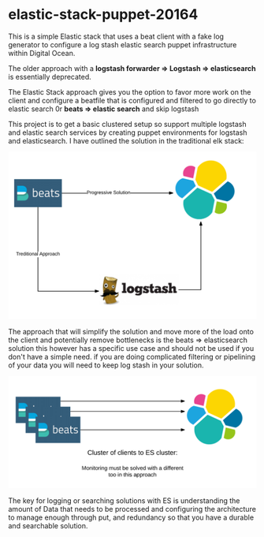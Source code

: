 # elastic-stack-puppet-20164

This is a simple Elastic stack that uses a beat client with a fake log generator to configure a log stash elastic search puppet infrastructure within Digital Ocean.

The older approach with a **logstash forwarder => Logstash => elasticsearch** is essentially deprecated. 

The Elastic Stack   approach gives you the option to favor more work on the client and configure a beatfile that is configured and filtered to go directly to elastic search 0r **beats => elastic search** and skip logstash

This project is to get a basic clustered setup so support multiple logstash and elastic search services by creating puppet environments for logstash and elasticsearch. I have outlined the solution in the traditional elk stack:

![POC Architecture](POC-approach.png)


The approach that will simplify the solution and move more of the load onto the client and potentially remove bottlenecks is the beats => elasticsearch solution this however has a specific use case and should not be used if you don't have a simple need. if you are doing complicated filtering or pipelining of your data you will need to keep log stash in your solution. 

![Progressive Elastic Stack solution](Client-to-es.png) 


The key for logging or searching solutions with ES is understanding the amount of Data that needs to be processed and configuring the architecture to manage enough through put, and redundancy so that you have a durable and searchable solution.
